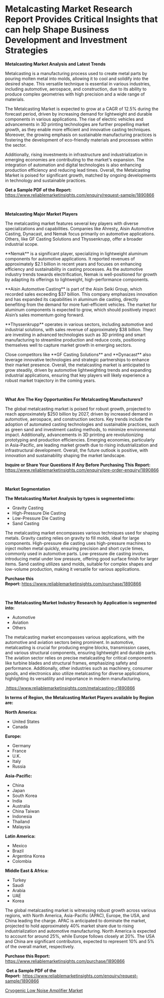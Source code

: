 <p><h1>Metalcasting Market Research Report Provides Critical Insights that can help Shape Business Development and Investment Strategies</h1></p><p><strong>Metalcasting Market Analysis and Latest Trends</strong></p>
<p><p>Metalcasting is a manufacturing process used to create metal parts by pouring molten metal into molds, allowing it to cool and solidify into the desired shape. This versatile technique is essential in various industries, including automotive, aerospace, and construction, due to its ability to produce complex geometries with high precision and a wide range of materials.</p><p>The Metalcasting Market is expected to grow at a CAGR of 12.5% during the forecast period, driven by increasing demand for lightweight and durable components in various applications. The rise of electric vehicles and advancements in 3D printing technologies are further propelling market growth, as they enable more efficient and innovative casting techniques. Moreover, the growing emphasis on sustainable manufacturing practices is fostering the development of eco-friendly materials and processes within the sector.</p><p>Additionally, rising investments in infrastructure and industrialization in emerging economies are contributing to the market's expansion. The integration of automation and digital technologies is also enhancing production efficiency and reducing lead times. Overall, the Metalcasting Market is poised for significant growth, matched by ongoing developments in technology and sustainable practices.</p></p>
<p><strong>Get a Sample PDF of the Report:&nbsp;</strong> <a href="https://www.reliablemarketinsights.com/enquiry/request-sample/1890866?utm_campaign=2730&utm_medium=2&utm_source=Github&utm_content=ia&utm_term=22022025&utm_id=metalcasting">https://www.reliablemarketinsights.com/enquiry/request-sample/1890866</a></p>
<p>&nbsp;</p>
<p><strong>Metalcasting Major Market Players</strong></p>
<p><p>The metalcasting market features several key players with diverse specializations and capabilities. Companies like Ahresty, Aisin Automotive Casting, Dynacast, and Nemak focus primarily on automotive applications. Others, like GF Casting Solutions and Thyssenkrupp, offer a broader industrial scope.</p><p>**Nemak** is a significant player, specializing in lightweight aluminum components for automotive applications. It reported revenues of approximately $2.1 billion in recent years and focuses on enhancing efficiency and sustainability in casting processes. As the automotive industry trends towards electrification, Nemak is well-positioned for growth by adapting its offerings to lightweight, high-performance components.</p><p>**Aisin Automotive Casting** is part of the Aisin Seiki Group, which recorded sales exceeding $37 billion. This company emphasizes innovation and has expanded its capabilities in aluminum die casting, directly benefiting from the demand for more fuel-efficient vehicles. The market for aluminum components is expected to grow, which should positively impact Aisin’s sales momentum going forward.</p><p>**Thyssenkrupp** operates in various sectors, including automotive and industrial solutions, with sales revenue of approximately $38 billion. They are investing in advanced technologies such as 3D printing and smart manufacturing to streamline production and reduce costs, positioning themselves well to capture market growth in emerging sectors.</p><p>Close competitors like **GF Casting Solutions** and **Dynacast** also leverage innovative technologies and strategic partnerships to enhance their market presence. Overall, the metalcasting market is anticipated to grow steadily, driven by automotive lightweighting trends and expanding industrial applications, ensuring that key players will likely experience a robust market trajectory in the coming years.</p></p>
<p>&nbsp;</p>
<p><strong>What Are The Key Opportunities For Metalcasting Manufacturers?</strong></p>
<p><p>The global metalcasting market is poised for robust growth, projected to reach approximately $250 billion by 2027, driven by increased demand in automotive, aerospace, and construction sectors. Key trends include the adoption of automated casting technologies and sustainable practices, such as green sand and investment casting methods, to minimize environmental impact. Additionally, advancements in 3D printing are revolutionizing prototyping and production efficiencies. Emerging economies, particularly in Asia-Pacific, are leading market growth due to rising industrialization and infrastructural development. Overall, the future outlook is positive, with innovation and sustainability shaping the market landscape.</p></p>
<p><strong>Inquire or Share Your Questions If Any Before Purchasing This Report:</strong> <a href="https://www.reliablemarketinsights.com/enquiry/pre-order-enquiry/1890866?utm_campaign=2730&utm_medium=2&utm_source=Github&utm_content=ia&utm_term=22022025&utm_id=metalcasting">https://www.reliablemarketinsights.com/enquiry/pre-order-enquiry/1890866</a></p>
<p>&nbsp;</p>
<p><strong>Market Segmentation</strong></p>
<p><strong>The Metalcasting Market Analysis by types is segmented into:</strong></p>
<p><ul><li>Gravity Casting</li><li>High-Pressure Die Casting</li><li>Low-Pressure Die Casting</li><li>Sand Casting</li></ul></p>
<p><p>The metalcasting market encompasses various techniques used for shaping metals. Gravity casting relies on gravity to fill molds, ideal for large components. High-pressure die casting uses high-pressure machines to inject molten metal quickly, ensuring precision and short cycle times, commonly used in automotive parts. Low-pressure die casting involves introducing metal under low pressure, offering good surface finish for larger items. Sand casting utilizes sand molds, suitable for complex shapes and low-volume production, making it versatile for various applications.</p></p>
<p><strong>Purchase this Report:&nbsp;</strong><a href="https://www.reliablemarketinsights.com/purchase/1890866?utm_campaign=2730&utm_medium=2&utm_source=Github&utm_content=ia&utm_term=22022025&utm_id=metalcasting">https://www.reliablemarketinsights.com/purchase/1890866</a></p>
<p>&nbsp;</p>
<p><strong>The Metalcasting Market Industry Research by Application is segmented into:</strong></p>
<p><ul><li>Automotive</li><li>Aviation</li><li>Others</li></ul></p>
<p><p>The metalcasting market encompasses various applications, with the automotive and aviation sectors being prominent. In automotive, metalcasting is crucial for producing engine blocks, transmission cases, and various structural components, ensuring lightweight and durable parts. The aviation sector relies on precise metalcasting for critical components like turbine blades and structural frames, emphasizing safety and performance. Additionally, other industries such as machinery, consumer goods, and electronics also utilize metalcasting for diverse applications, highlighting its versatility and importance in modern manufacturing.</p></p>
<p><a href="https://www.reliablemarketinsights.com/metalcasting-r1890866?utm_campaign=2730&utm_medium=2&utm_source=Github&utm_content=ia&utm_term=22022025&utm_id=metalcasting">&nbsp;https://www.reliablemarketinsights.com/metalcasting-r1890866</a></p>
<p><strong>In terms of Region, the Metalcasting Market Players available by Region are:</strong></p>
<p>
    <p> <strong> North America: </strong>
        <ul>
            <li>United States</li>
            <li>Canada</li>
        </ul>
        </p> 
    <p> <strong> Europe: </strong>
        <ul>
            <li>Germany</li>
            <li>France</li>
            <li>U.K.</li>
            <li>Italy</li>
            <li>Russia</li>
        </ul>
        </p> 
    <p> <strong> Asia-Pacific: </strong>
        <ul>
            <li>China</li>
            <li>Japan</li>
            <li>South Korea</li>
            <li>India</li>
            <li>Australia</li>
            <li>China Taiwan</li>
            <li>Indonesia</li>
            <li>Thailand</li>
            <li>Malaysia</li>
        </ul>
        </p> 
    <p> <strong> Latin America: </strong>
        <ul>
            <li>Mexico</li>
            <li>Brazil</li>
            <li>Argentina Korea</li>
            <li>Colombia</li>
        </ul>
        </p> 
    <p> <strong> Middle East & Africa: </strong>
        <ul>
            <li>Turkey</li>
            <li>Saudi</li>
            <li>Arabia</li>
            <li>UAE</li>
            <li>Korea</li>
        </ul>
    </p>
    </p>
<p><p>The global metalcasting market is witnessing robust growth across various regions, with North America, Asia-Pacific (APAC), Europe, the USA, and China leading the charge. APAC is anticipated to dominate the market, projected to hold approximately 40% market share due to rising industrialization and automotive manufacturing. North America is expected to account for around 25%, while Europe follows closely at 20%. The USA and China are significant contributors, expected to represent 10% and 5% of the overall market, respectively.</p></p>
<p><strong>Purchase this Report: </strong><a href="https://www.reliablemarketinsights.com/purchase/1890866?utm_campaign=2730&utm_medium=2&utm_source=Github&utm_content=ia&utm_term=22022025&utm_id=metalcasting">https://www.reliablemarketinsights.com/purchase/1890866</a></p>
<p>&nbsp;<strong>Get a Sample PDF of the Report:&nbsp;&nbsp;</strong><a href="https://www.reliablemarketinsights.com/enquiry/request-sample/1890866?utm_campaign=2730&utm_medium=2&utm_source=Github&utm_content=ia&utm_term=22022025&utm_id=metalcasting">https://www.reliablemarketinsights.com/enquiry/request-sample/1890866</a></p>
<p><strong></strong></p>
<p><p><a href="https://github.com/mriwacraane/Market-Research-Report-List-1/blob/main/cryogenic-low-noise-amplifier-market.md?utm_campaign=2730&utm_medium=2&utm_source=Github&utm_content=ia&utm_term=22022025&utm_id=metalcasting">Cryogenic Low Noise Amplifier Market</a></p></p>